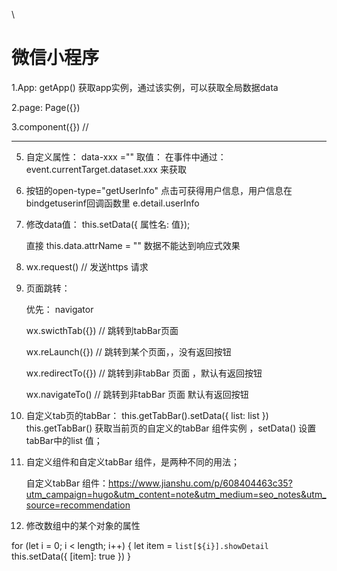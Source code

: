 \

# 微信小程序

1.App: getApp() 获取app实例，通过该实例，可以获取全局数据data

2.page:   Page({})

3.component({}) //

---

5. 自定义属性：  data-xxx ="" 取值：
在事件中通过： event.currentTarget.dataset.xxx 来获取
   
6. 按钮的open-type="getUserInfo" 点击可获得用户信息，用户信息在bindgetuserinf回调函数里 e.detail.userInfo   

7. 修改data值： this.setData({  属性名: 值});
    
    直接 this.data.attrName = "" 数据不能达到响应式效果

8. wx.request() // 发送https 请求

9. 页面跳转：

    优先： navigator

    wx.swicthTab({})  // 跳转到tabBar页面

    wx.reLaunch({})  // 跳转到某个页面，，没有返回按钮

    wx.redirectTo({})  // 跳转到非tabBar 页面  ，默认有返回按钮

    wx.navigateTo()  // 跳转到非tabBar 页面 默认有返回按钮
    
10. 自定义tab页的tabBar： 
     this.getTabBar().setData({
        list: list
      })
    this.getTabBar() 获取当前页的自定义的tabBar 组件实例  ，setData() 设置
    tabBar中的list 值；

11. 自定义组件和自定义tabBar 组件，是两种不同的用法；

    自定义tabBar 组件：https://www.jianshu.com/p/608404463c35?utm_campaign=hugo&utm_content=note&utm_medium=seo_notes&utm_source=recommendation


12.   修改数组中的某个对象的属性

  for (let i = 0; i < length; i++) {
                let item = `list[${i}].showDetail`
                this.setData({
                    [item]: true
                })
            }